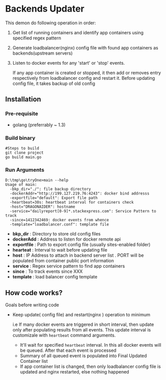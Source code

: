 Backends Updater
=====================

This demon do following operation in order:

1. Get list of running containers and identify app containers using specified regex pattern
2. Generate loadbalancer(nginx) config file with found app containers as backends(upstream servers)
3. Listen to docker events for any 'start' or 'stop' events.

    If any app container is created or stopped, it then add or removes entry respectively from loadbalancer config and restart it. Before updating config file, it takes backup of old config
    
    
Installation
------------

### Pre-requisite

- golang (preferrably ~ 1.3)


### Build binary

```
#Steps to build
git clone project
go build main.go

```

 
### Run Arguments

```
D:\tmp\go\tryOne>main --help
Usage of main:
  -bkp_dir="./": file backup directory
  -dockerAddr="http://199.127.219.76:4243": docker bind addresss
  -exportfile="default": Export file path
  -heartbeat=30s: heartbeat interval for containers check
  -host="DRAGONAIDER": hostname
  -service="dailyreport[0-9]*.stackexpress.com": Service Pattern to track
  -since=1412342469: docker events from whence
  -template="loadbalancer.conf": template file

```

* **bkp_dir** : Directory to store old config files
* **dockerAdd** :  Address to listen for docker remote api
* **exportfile** : Path to export config file (usually sites-enabled folder)
* **hearteat** : Interval to wait before updating file
* **host** : IP Address to attach in backend server list . PORT will be populated from container public port information
* **service** : Regex service pattern to find app containers
* **since** : To track events since XXX
* **template** : load balancer config template


How code works?
--------------

Goals before writing code

- Keep update( config file) and restart(nginx ) operation to minimum

    i.e If many docker events are triggered in short interval, then update only after populating results from all events. This update interval is customizale with `heartbeat` command arguments. 
	- It'll wait for specified `heartbeat` interval. In this all docker events will be queued. After that each event is processed
	- Summary of all queued event is populated into Final Updated Container list
	- If app container list is changed, then only loadbalancer config file is updated and nginx restarted, else nothing happened



 